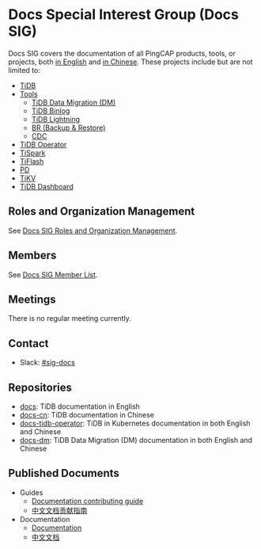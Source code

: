 # Docs Special Interest Group (Docs SIG)

Docs SIG covers the documentation of all PingCAP products, tools, or projects, both [in English](https://pingcap.com/docs/stable/) and [in Chinese](https://pingcap.com/docs-cn/stable/). These projects include but are not limited to:

- [TiDB](https://github.com/pingcap/tidb)
- [Tools](https://pingcap.com/docs/dev/reference/tools/user-guide/)
  - [TiDB Data Migration (DM)](https://github.com/pingcap/dm)
  - [TiDB Binlog](https://github.com/pingcap/tidb-binlog)
  - [TiDB Lightning](https://github.com/pingcap/tidb-lightning)
  - [BR (Backup & Restore)](https://github.com/pingcap/br)
  - [CDC](https://github.com/pingcap/ticdc)
- [TiDB Operator](https://github.com/pingcap/tidb-operator)
- [TiSpark](https://github.com/pingcap/tispark)
- [TiFlash](https://pingcap.com/blog/delivering-real-time-analytics-and-true-htap-by-combining-columnstore-and-rowstore/)
- [PD](https://github.com/pingcap/pd)
- [TiKV](https://github.com/tikv/tikv)
- [TiDB Dashboard](https://github.com/pingcap-incubator/tidb-dashboard)

## Roles and Organization Management

See [Docs SIG Roles and Organization Management](./roles-and-organization-management.md).

## Members

See [Docs SIG Member List](./member-list.md).

## Meetings

<!--
* Regular SIG Meeting: [Mondays at 13:00 PT (Pacific Time)] (bi-weekly). [Convert to your timezone](http://www.thetimezoneconverter.com/?t=13:00&tz=PT%20%28Pacific%20Time%29).
* Meeting Zoom: Link your Meeting zoom here
* meeting Notes: Link your meeting notes here (public Google Doc)
-->

There is no regular meeting currently.

## Contact

* Slack: [#sig-docs](https://slack.tidb.io/invite?team=tidb-community&channel=sig-docs&ref=pingcap-community)

## Repositories

- [docs](https://github.com/pingcap/docs): TiDB documentation in English
- [docs-cn](https://github.com/pingcap/docs-cn): TiDB documentation in Chinese
- [docs-tidb-operator](https://github.com/pingcap/docs-tidb-operator): TiDB in Kubernetes documentation in both English and Chinese
- [docs-dm](https://github.com/pingcap/docs-dm): TiDB Data Migration (DM) documentation in both English and Chinese

## Published Documents

- Guides
  - [Documentation contributing guide](https://github.com/pingcap/docs/blob/master/CONTRIBUTING.md)
  - [中文文档贡献指南](https://github.com/pingcap/docs-cn/blob/master/CONTRIBUTING.md)
- Documentation
  - [Documentation](https://pingcap.com/docs/stable/)
  - [中文文档](https://pingcap.com/docs-cn/stable/)
